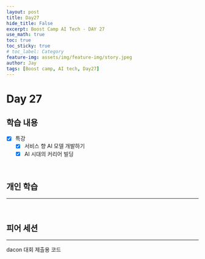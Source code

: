 ```yaml
---
layout: post
title: Day27
hide_title: False
excerpt: Boost Camp AI Tech - DAY 27
use_math: true
toc: true
toc_sticky: true
# toc_label: Category
feature-img: assets/img/feature-img/story.jpeg
author: Jay
tags: [Boost camp, AI tech, Day27]
---
```


# Day 27

## 학습 내용
  - [x] 특강
    - [x] 서비스 향 AI 모델 개발하기
    - [x] AI 시대의 커리어 빌딩

<br> 

## 개인 학습
---

 

<br> 

## 피어 세션
---
dacon 대회 제출용 코드 